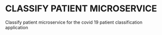# CLASSIFY PATIENT MICROSERVICE

Classify patient microservice for the covid 19 patient classification application
